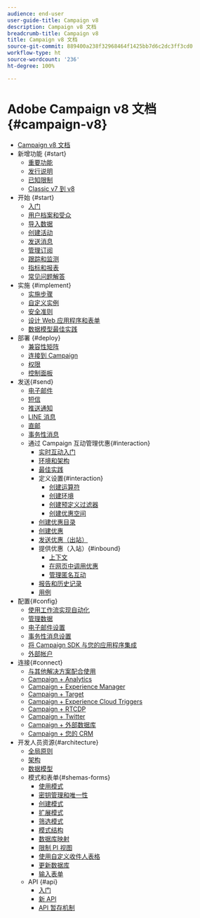 ```yaml
---
audience: end-user
user-guide-title: Campaign v8
description: Campaign v8 文档
breadcrumb-title: Campaign v8
title: Campaign v8 文档
source-git-commit: 889400a238f32968464f1425bb7d6c2dc3ff3cd0
workflow-type: ht
source-wordcount: '236'
ht-degree: 100%

---
```



# Adobe Campaign v8 文档 {#campaign-v8}

+ [Campaign v8 文档](campaign-home.md)
+ 新增功能 {#start}
   + [重要功能](start/whats-new.md)
   + [发行说明](start/release-notes.md)
   + [已知限制](start/known-limitations.md)
   + [Classic v7 到 v8](start/capability-matrix.md)
+ 开始 {#start}
   + [入门](start/get-started.md)
   + [用户档案和受众](start/audiences.md)
   + [导入数据](start/import.md)
   + [创建活动](start/campaigns.md)
   + [发送消息](start/create-message.md)
   + [管理订阅](start/subscriptions.md)
   + [跟踪和监测](start/tracking.md)
   + [指标和报表](start/reporting.md)
   + [常见问题解答](start/campaign-faq.md)
+ 实施 {#implement}
   + [实施步骤](start/implement.md)
   + [自定义实例](dev/customize.md)
   + [安全准则](config/security.md)
   + [设计 Web 应用程序和表单](dev/webapps.md)
   + [数据模型最佳实践](dev/datamodel-best-practices.md)
+ 部署 {#deploy}
   + [兼容性矩阵](start/compatibility-matrix.md)
   + [连接到 Campaign](start/connect.md)
   + [权限](start/permissions.md)
   + [控制面板](config/self-service.md)
+ 发送{#send}
   + [电子邮件](send/email.md)
   + [短信](send/sms.md)
   + [推送通知](send/push.md)
   + [LINE 消息](send/line.md)
   + [直邮](send/direct-mail.md)
   + [事务性消息](send/transactional.md)
   + 通过 Campaign 互动管理优惠{#interaction}
      + [实时互动入门](send/interaction.md)
      + [环境和架构](send/interaction-architecture.md)
      + [最佳实践](send/interaction-best-practices.md)
      + 定义设置{#interaction}
         + [创建运算符](send/interaction-operators.md)
         + [创建环境](send/interaction-env.md)
         + [创建预定义过滤器](send/interaction-predefined-filters.md)
         + [创建优惠空间](send/interaction-offer-spaces.md)
      + [创建优惠目录](send/interaction-offer-catalog.md)
      + [创建优惠](send/interaction-offer.md)
      + [发送优惠（出站）](send/interaction-send-offers.md)
      + 提供优惠（入站）{#inbound}
         + [上下文](send/interaction-present-offers.md)
         + [在网页中调用优惠](send/interaction-integration.md)
         + [管理匿名互动](send/anonymous-interactions.md)
      + [报告和历史记录](send/interaction-tracking.md)
      + [用例](send/interaction-use-cases.md)
+ 配置{#config}
   + [使用工作流实现自动化](config/workflows.md)
   + [管理数据](config/replication.md)
   + [电子邮件设置](config/email-settings.md)
   + [事务性消息设置](config/transactional-msg-settings.md)
   + [将 Campaign SDK 与您的应用程序集成](config/push-config.md)
   + [外部帐户](config/external-accounts.md)
+ 连接{#connect}
   + [与其他解决方案配合使用](connect/integration.md)
   + [Campaign + Analytics](connect/ac-aa.md)
   + [Campaign + Experience Manager](connect/ac-aem.md)
   + [Campaign + Target](connect/ac-at.md)
   + [Campaign + Experience Cloud Triggers](connect/ac-triggers.md)
   + [Campaign + RTCDP](connect/ac-rtcdp.md)
   + [Campaign + Twitter](connect/ac-tw.md)
   + [Campaign + 外部数据库](connect/fda.md)
   + [Campaign + 您的 CRM](connect/crm.md)
+ 开发人员资源{#architecture}
   + [全局原则](dev/general-architecture.md)
   + [架构](dev/architecture.md)
   + [数据模型](dev/datamodel.md)
   + 模式和表单{#shemas-forms}
      + [使用模式](dev/schemas.md)
      + [密钥管理和唯一性](dev/keys.md)
      + [创建模式](dev/create-schema.md)
      + [扩展模式](dev/extend-schema.md)
      + [筛选模式](dev/filter-schema.md)
      + [模式结构](dev/schema-structure.md)
      + [数据库映射](dev/database-mapping.md)
      + [限制 PI 视图](dev/restrict-pi-view.md)
      + [使用自定义收件人表格](dev/custom-recipient.md)
      + [更新数据库](dev/update-database-structure.md)
      + [输入表单](dev/forms.md)
   + API {#api}
      + [入门](dev/api.md)
      + [新 API](dev/new-apis.md)
      + [API 暂存机制](dev/staging.md)
